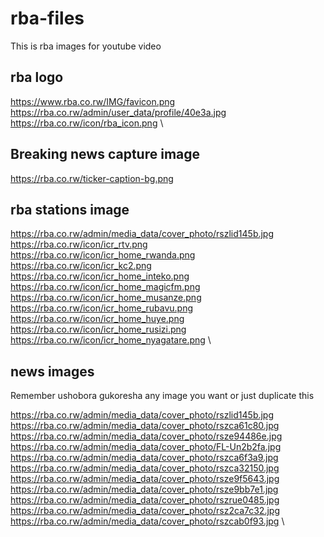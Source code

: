 # rba-files
This is rba images for youtube video

## rba logo
https://www.rba.co.rw/IMG/favicon.png  \
https://rba.co.rw/admin/user_data/profile/40e3a.jpg  \
https://rba.co.rw/icon/rba_icon.png  \

## Breaking news capture image
https://rba.co.rw/ticker-caption-bg.png  

## rba stations image
https://rba.co.rw/admin/media_data/cover_photo/rszlid145b.jpg  \
https://rba.co.rw/icon/icr_rtv.png  \
https://rba.co.rw/icon/icr_home_rwanda.png  \
https://rba.co.rw/icon/icr_kc2.png  \
https://rba.co.rw/icon/icr_home_inteko.png  \
https://rba.co.rw/icon/icr_home_magicfm.png  \
https://rba.co.rw/icon/icr_home_musanze.png  \
https://rba.co.rw/icon/icr_home_rubavu.png  \
https://rba.co.rw/icon/icr_home_huye.png  \
https://rba.co.rw/icon/icr_home_rusizi.png  \
https://rba.co.rw/icon/icr_home_nyagatare.png  \

## news images

Remember ushobora gukoresha any image you want or just duplicate this

https://rba.co.rw/admin/media_data/cover_photo/rszlid145b.jpg  \
https://rba.co.rw/admin/media_data/cover_photo/rszca61c80.jpg  \
https://rba.co.rw/admin/media_data/cover_photo/rsze94486e.jpg  \
https://rba.co.rw/admin/media_data/cover_photo/FL-Un2b2fa.jpg  \
https://rba.co.rw/admin/media_data/cover_photo/rszca6f3a9.jpg  \
https://rba.co.rw/admin/media_data/cover_photo/rszca32150.jpg  \
https://rba.co.rw/admin/media_data/cover_photo/rsze9f5643.jpg  \
https://rba.co.rw/admin/media_data/cover_photo/rsze9bb7e1.jpg  \
https://rba.co.rw/admin/media_data/cover_photo/rszrue0485.jpg  \
https://rba.co.rw/admin/media_data/cover_photo/rsz2ca7c32.jpg  \
https://rba.co.rw/admin/media_data/cover_photo/rszcab0f93.jpg  \

